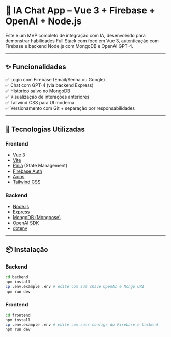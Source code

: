 # 🚀 IA Chat App – Vue 3 + Firebase + OpenAI + Node.js

Este é um MVP completo de integração com IA, desenvolvido para demonstrar habilidades Full Stack com foco em Vue 3, autenticação com Firebase e backend Node.js com MongoDB e OpenAI GPT-4.

---

## ✨ Funcionalidades

✅ Login com Firebase (Email/Senha ou Google)  
✅ Chat com GPT-4 (via backend Express)  
✅ Histórico salvo no MongoDB  
✅ Visualização de interações anteriores  
✅ Tailwind CSS para UI moderna  
✅ Versionamento com Git + separação por responsabilidades

---

## 🔧 Tecnologias Utilizadas

### Frontend

- [Vue 3](https://vuejs.org/)
- [Vite](https://vitejs.dev/)
- [Pinia](https://pinia.vuejs.org/) (State Management)
- [Firebase Auth](https://firebase.google.com/docs/auth)
- [Axios](https://axios-http.com/)
- [Tailwind CSS](https://tailwindcss.com/)

### Backend

- [Node.js](https://nodejs.org/)
- [Express](https://expressjs.com/)
- [MongoDB (Mongoose)](https://mongoosejs.com/)
- [OpenAI SDK](https://www.npmjs.com/package/openai)
- [dotenv](https://www.npmjs.com/package/dotenv)

---

## 📦 Instalação

### Backend

```bash
cd backend
npm install
cp .env.example .env # edite com sua chave OpenAI e Mongo URI
npm run dev
```

### Frontend

```bash
cd frontend
npm install
cp .env.example .env # edite com suas configs do Firebase e backend
npm run dev
```
